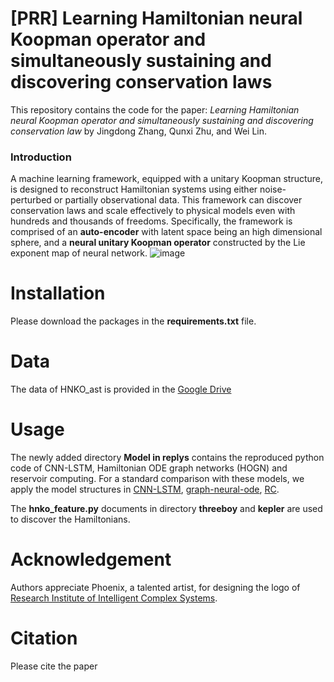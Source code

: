 # [PRR] Learning Hamiltonian neural Koopman operator and simultaneously sustaining and discovering conservation laws
This repository contains the code for the paper: *Learning Hamiltonian neural Koopman operator and simultaneously sustaining and discovering conservation law* by Jingdong Zhang, Qunxi Zhu, and Wei Lin.

### Introduction

A machine learning framework, equipped with a unitary Koopman structure, is designed to reconstruct Hamiltonian systems using either noise-perturbed or partially observational data. This framework can discover conservation laws and scale effectively to physical models even with hundreds and thousands of freedoms. Specifically, the framework is comprised of an __auto-encoder__ with latent space being an high dimensional sphere, and a __neural unitary Koopman operator__ constructed by the Lie exponent map of neural network.
![image](https://github.com/jingddong-zhang/HNKO/blob/main/HNKO_sketch.png)

# Installation
Please download the packages in the **requirements.txt** file.

# Data
The data of HNKO_ast is provided in the [Google Drive](https://drive.google.com/file/d/1_4_n5GAD2jS-SqP-enf8S-5cI781qTZu/view?usp=sharing)

# Usage
The newly added directory **Model in replys** contains the reproduced python code of CNN-LSTM, Hamiltonian ODE graph networks (HOGN) and reservoir computing.
For a standard comparison with these models, we apply the model structures in [CNN-LSTM](https://github.com/ozancanozdemir/CNN-LSTM), [graph-neural-ode](https://github.com/jaketae/graph-neural-ode/tree/master), [RC](https://github.com/zhuqunxi/RC_Lorenz).

The **hnko_feature.py** documents in directory **threeboy** and **kepler** are used to discover the Hamiltonians.

# Acknowledgement
Authors appreciate Phoenix, a talented artist, for designing the logo of [Research Institute of Intelligent Complex Systems](https://iics.fudan.edu.cn/main.htm).

# Citation
Please cite the paper
